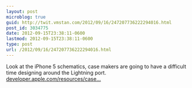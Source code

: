 ```yaml
---
layout: post
microblog: true
guid: http://twit.vmstan.com/2012/09/16/247207736222294016.html
post_id: 3034775
date: 2012-09-15T23:38:11-0600
lastmod: 2012-09-15T23:38:11-0600
type: post
url: /2012/09/16/247207736222294016.html
---
```

Look at the iPhone 5 schematics, case makers are going to have a difficult time designing around the Lightning port. <a href="https://developer.apple.com/resources/cases/dimensions/iPhone-5-dimensions.pdf">developer.apple.com/resources/case…</a>

